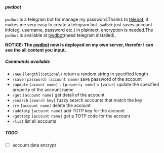 ##### pwdbot
`pwdbot` is a telegram bot for manage my password.Thanks to [telebot](https://github.com/tucnak/telebot), it makes me very easy to create a telegram bot. `pwdbot` just saves account info(eg. username, password etc.) in plaintext, encryption is needed.The `pwdbot` is available at [pwdbot](https://t.me/passwdbot)(need telegram installed).

**NOTICE: The [pwdbot](https://t.me/passwdbot) now is deployed on my own server, therefor I can see the all content you input.**

##### Commands available
- `/new` `[length](optional)` return a random string in specified length
- `/save` `[password]` `[account name]` save password of the account
- `/update` `[acount name]` `.` `[property name]` `=` `[value]` update the specified property of the account name
- `/get` `[account name]` get detail of the account
- `/search` `[search key]` fuzzy search accounts that match the key
- `/rm` `[account name]` delete the account
- `/addtotp` `[account name]` add TOTP key for the account
- `/gettotp` `[account name]` get a TOTP code for the account
- `/list` list all accounts

##### TODO
- [ ] account data encrypt
